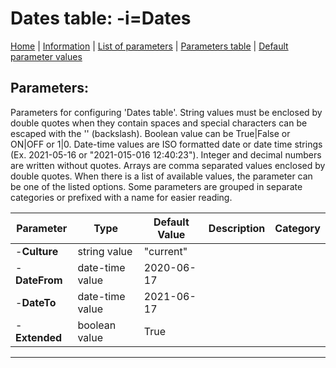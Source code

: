 # Dates table: -i=Dates

[Home](../README.MD) | [Information](dates_info.md) | [List of parameters](dates_parameters_list.md) | [Parameters table](dates_parameters_table.md) |  [Default parameter values](dates_parameters_defaults.md)

## Parameters:
Parameters for configuring 'Dates table'. String values must be enclosed by double quotes when they contain
spaces and special characters can be escaped with the '\' (backslash). Boolean value can be True|False or
ON|OFF or 1|0. Date-time values are ISO formatted date or date time strings (Ex. 2021-05-16 or "2021-015-016
12:40:23"). Integer and decimal numbers are written without quotes. Arrays are comma separated values enclosed
by double quotes. When there is a list of available values, the parameter can be one of the listed options.
Some parameters are grouped in separate categories or prefixed with a name for easier reading.

 Parameter     | Type            | Default Value | Description | Category
 ------------- | --------------- | ------------- | ----------- | -------- 
 -**Culture**  | string value    | "current"     |             |         
 -**DateFrom** | date-time value | 2020-06-17    |             |         
 -**DateTo**   | date-time value | 2021-06-17    |             |         
 -**Extended** | boolean value   | True          |             |         

------------------------------------------------------------

